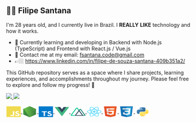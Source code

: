 ## 👨‍💻 **Filipe Santana** 


I'm 28 years old, and I currently live in Brazil. I **REALLY** **LIKE** technology and how it works.

- 🌱 Currently learning and developing in Backend with Node.js (TypeScript) and Frontend with React.js / Vue.js
- 💬 Contact me at my email: fsantana.code@gmail.com
- 👉🏼 https://www.linkedin.com/in/filipe-de-souza-santana-409b351a2/

This GitHub repository serves as a space where I share projects, learning experiences, and accomplishments throughout my journey. Please feel free to explore and follow my progress! 🚀

<div>
  <a href="https://github.com/filipesantanadev">
  <img height="180em" src="https://github-readme-stats.vercel.app/api?username=filipesantanadev&show_icons=true&theme=dracula&include_all_commits=true&count_private=true"/>
  <img height="180em" src="https://github-readme-stats.vercel.app/api/top-langs/?username=filipesantanadev&layout=compact&langs_count=16&theme=dracula"/>
</div>

<div style="display: inline_block"><br>
  <img align="center" alt="Filipe-Js" height="30" width="40" src="https://raw.githubusercontent.com/devicons/devicon/master/icons/javascript/javascript-plain.svg">
  <img align="center" alt="Filipe-Nodejs" height="30" width="40" src="https://raw.githubusercontent.com/devicons/devicon/master/icons/nodejs/nodejs-original.svg">
  <img align="center" alt="Filipe-Ts" height="30" width="40" src="https://raw.githubusercontent.com/devicons/devicon/master/icons/typescript/typescript-plain.svg">
  <img align="center" alt="Filipe-VueJs" height="30" width="40" src="https://github.com/devicons/devicon/blob/master/icons/vuejs/vuejs-original.svg">
  <img align="center" alt="Filipe-NuxtJs" height="30" width="40" src="https://github.com/devicons/devicon/blob/master/icons/nuxtjs/nuxtjs-original.svg">
  <img align="center" alt="Filipe-React" height="30" width="40" src="https://raw.githubusercontent.com/devicons/devicon/master/icons/react/react-original.svg">
  <img align="center" alt="Filipe-HTML" height="30" width="40" src="https://raw.githubusercontent.com/devicons/devicon/master/icons/html5/html5-original.svg">
  <img align="center" alt="Filipe-CSS" height="30" width="40" src="https://raw.githubusercontent.com/devicons/devicon/master/icons/css3/css3-original.svg">
  <img align="center" alt="Filipe-Python" height="30" width="40" src="https://raw.githubusercontent.com/devicons/devicon/master/icons/python/python-original.svg">
</div>


##

<!--<div>
  <img align="right" alt="Filipe-Kagurabachi" height="200" width="250" src="https://i.redd.it/trzcai0gye8e1.gif">
</div>!-->
